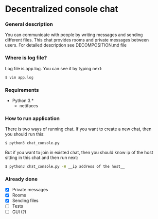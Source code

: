 # Decentralized console chat

### General description
You can communicate with people by writing messages and sending different files. This chat provides rooms and private messages between users.
For detailed description see DECOMPOSITION.md file

### Where is log file?
Log file is app.log. You can see it by typing next:
```sh
$ vim app.log
```

### Requirements
- Python 3.*
    - netifaces

### How to run application
There is two ways of running chat. If you want to create a new chat, then you should run this:
```sh
$ python3 chat_console.py
```
But if you want to join in existed chat, then you should know ip of the host sitting in this chat and then run next:
```sh
$ python3 chat_console.py -H __ip address of the host__
```

### Already done
- [x] Private messages
- [x] Rooms
- [x] Sending files
- [ ] Tests
- [ ] GUI (?)
